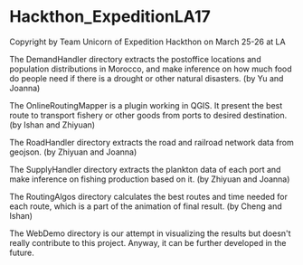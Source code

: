 # Hackthon_ExpeditionLA17

Copyright by Team Unicorn of Expedition Hackthon on March 25-26 at LA


The DemandHandler directory extracts the postoffice locations and population distributions in Morocco, and make inference on how much food do people need if there is a drought or other natural disasters. (by Yu and Joanna)

The OnlineRoutingMapper is a plugin working in QGIS. It present the best route to transport fishery or other goods from ports to desired destination. (by Ishan and Zhiyuan)

The RoadHandler directory extracts the road and railroad network data from geojson. (by Zhiyuan and Joanna)

The SupplyHandler directory extracts the plankton data of each port and make inference on fishing production based on it. (by Zhiyuan and Joanna)

The RoutingAlgos directory calculates the best routes and time needed for each route, which is a part of the animation of final result. (by Cheng and Ishan)

The WebDemo directory is our attempt in visualizing the results but doesn't really contribute to this project. Anyway, it can be further developed in the future.
